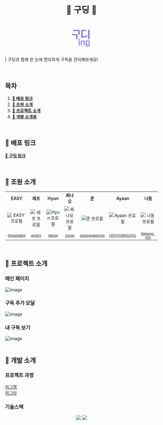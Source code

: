 <h1><p align="center">📮 구딩 📮<p></h1>
<p align="center">
  <img width="89" alt="구딩 로고" src="public/gooding_logo.png">
<!-- <img width="89" alt="image" src="https://user-images.githubusercontent.com/73640737/187012652-0b73952f-cc8e-414c-9fc7-43a340014fc5.png"> -->
</p>

| 구딩과 함께 한 눈에 편리하게 구독을 관리해보세요!

<br />

## 목차

1. [**📕 배포 링크**](#1)
2. [**📗 조원 소개**](#2)
3. [**📘 프로젝트 소개**](#3)
4. [**📙 개발 소개용**](#4)

<br />

<div id="1"></div>

## 📕 배포 링크

[**🔗 구딩 링크**](https://gooding.vercel.app/)

<br />

<div id="2"></div>

## 📗 조원 소개

<table>
  <tr style="font-weight: 600;">
    <td align="center">
      EASY
    </td>
    <td align="center">
      레프
    </td>
    <td align="center">
      Hyun
    </td>
    <td align="center">
      찌나오
    </td>
    <td align="center">
      준
    </td>
    <td align="center">
      Ayaan
    </td>
    <td align="center">
      나동
    </td>
  </tr>
  <tr>
    <td align="center" width="150px">
      <img src="https://github.com/thinkanddoit.png" alt="EASY 프로필"/>
    </td>
    <td align="center" width="150px">
      <img src="https://github.com/anottrx.png" alt="레프 프로필" />
    </td>
    <td align="center" width="150px">
      <img src="https://github.com/qlemql.png" alt="Hyun 프로필" />
    </td>
    <td align="center" width="150px">
      <img src="https://github.com/zzinao.png" alt="찌나오 프로필" />
    </td>
    <td align="center" width="150px">
      <img src="https://github.com/Junseongparkme.png" alt="준 프로필" />
    </td>
    <td align="center" width="150px">
      <img src="https://github.com/LEEHYUNHO2001.png" alt="Ayaan 프로필" />
    </td>
    <td align="center" width="150px">
      <img src="https://github.com/Najeong-Kim.png" alt="나동 프로필" />
    </td>
  </tr>
  <tr style="font-size: 10px;">
    <td align="center">
      <a href="https://github.com/thinkanddoit" target="_blank">
        thinkanddoit
      </a>
    </td>
    <td align="center">
      <a href="https://github.com/anottrx" target="_blank">
        anottrx
      </a>
    </td>
    <td align="center">
      <a href="https://github.com/qlemql" target="_blank">
        qlemql
      </a>
    </td>
    <td align="center">
      <a href="https://github.com/zzinao" target="_blank">
        zzinao
      </a>
    </td>
    <td align="center">
      <a href="https://github.com/Junseongparkme" target="_blank">
        Junseongparkme
    </td>
    <td align="center">
      <a href="https://github.com/LEEHYUNHO2001" target="_blank">
        LEEHYUNHO2001
      </a>
    </td>
    <td align="center">
      <a href="https://github.com/Najeong-Kim" target="_blank">
        Najeong-Kim
      </a>
    </td>
  </tr>
</table>


<!-- |                             EASY                             |                          레프                           |                          Hyun                          |                         찌나오                         |                               준                               |                             Ayaan                             |                            나동                             |
| :----------------------------------------------------------: | :-----------------------------------------------------: | :----------------------------------------------------: | :----------------------------------------------------: | :------------------------------------------------------------: | :-----------------------------------------------------------: | :---------------------------------------------------------: |
| <img src="https://github.com/thinkanddoit.png" width="200"/> | <img src="https://github.com/anottrx.png" width="200"/> | <img src="https://github.com/qlemql.png" width="200"/> | <img src="https://github.com/zzinao.png" width="200"/> | <img src="https://github.com/Junseongparkme.png" width="200"/> | <img src="https://github.com/LEEHYUNHO2001.png" width="200"/> | <img src="https://github.com/Najeong-Kim.png" width="200"/> |
|       [@thinkanddoit](https://github.com/thinkanddoit)       |         [@anottrx](https://github.com/anottrx)          |          [@qlemql](https://github.com/qlemql)          |          [@zzinao](https://github.com/zzinao)          |      [@Junseongparkme](https://github.com/Junseongparkme)      |      [@LEEHYUNHO2001](https://github.com/LEEHYUNHO2001)       |       [@Najeong-Kim](https://github.com/Najeong-Kim)        | -->

<br />

<div id="3"></div>

## 📘 프로젝트 소개

### 메인 페이지

<img width="474" alt="image" src="https://user-images.githubusercontent.com/73640737/187012811-d229299e-c45a-46ad-9cae-f67b50153220.png">

### 구독 추가 모달

<img width="439" alt="image" src="https://user-images.githubusercontent.com/73640737/187012846-9ebecdf6-b4d0-4023-88d9-bf5845ece529.png">

### 내 구독 보기

<img width="492" alt="image" src="https://user-images.githubusercontent.com/73640737/187012859-c3e995b7-d6f3-4231-9558-66e77397c54a.png">


<br />
<br />

<div id="4"></div>

## 📙 개발 소개

### 프로젝트 과정

[피그잼](https://www.figma.com/file/TkcVY7Nj8J1mNupusqx24h/%ED%85%8C%EC%98%A4%EC%9D%98-%EC%8A%A4%ED%94%84%EB%A6%B0%ED%8A%B8-11%EA%B8%B0---3%EC%A1%B0-%3C%EA%B5%AC%EB%94%A9%3E?node-id=0%3A1)      
[피그마](https://www.figma.com/file/R70yYITQdYefeDgaZzL8tI/%EA%B5%AC%EB%94%A9?node-id=0%3A1)

### 기술스택

<div align="center">
  <img src="https://img.shields.io/badge/TypeScript-3178C6?style=flat-square&logo=typescript&logoColor=white"/>
  <img src="https://img.shields.io/badge/React-61DAFB?style=flat-square&logo=React&logoColor=white"/><br>
  <!-- <img src="https://img.shields.io/badge/Jest-C21325?style=flat-square&logo=Jest&logoColor=white"/>
  <img src="https://img.shields.io/badge/React%20Testing%20Library-121212?style=flat-square&logo=Testing Library&logoColor=E33332"/> -->
</div>

<br />
<br />
